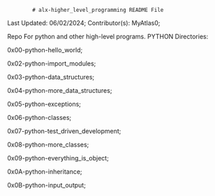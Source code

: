 			# alx-higher_level_programming README File


Last Updated: 06/02/2024;
Contributor(s): MyAtlas0;



Repo For python and other high-level programs.
PYTHON Directories:

0x00-python-hello_world;

0x02-python-import_modules;

0x03-python-data_structures;

0x04-python-more_data_structures;

0x05-python-exceptions;

0x06-python-classes;

0x07-python-test_driven_development;

0x08-python-more_classes;

0x09-python-everything_is_object;

0x0A-python-inheritance;

0x0B-python-input_output;
